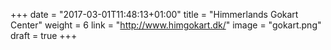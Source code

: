 +++
date = "2017-03-01T11:48:13+01:00"
title = "Himmerlands Gokart Center"
weight = 6
link = "http://www.himgokart.dk/"
image = "gokart.png"
draft = true
+++

